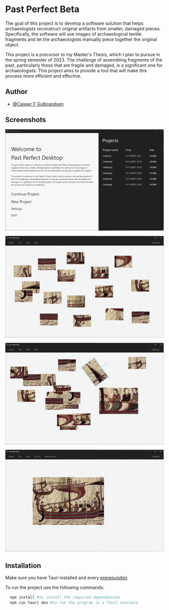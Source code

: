 # Past Perfect Beta

The goal of this project is to develop a software solution that helps archaeologists reconstruct original artifacts from smaller, damaged pieces. Specifically, the software will use images of archaeological textile fragments and let the archaeologists manually piece together the original object.

This project is a precursor to my Master's Thesis, which I plan to pursue in the spring semester of 2023. The challenge of assembling fragments of the past, particularly those that are fragile and damaged, is a significant one for archaeologists. This project aims to provide a tool that will make this process more efficient and effective.

## Author

- [@Casper F Gulbrandsen](https://github.com/casperfg)

## Screenshots

![App Screenshot](./src/assets/images/screenshots/landing-page-screenshot.png)

![App Screenshot](./src/assets/images/screenshots/canvas-page-screenshot.png)

![App Screenshot](./src/assets/images/screenshots/canvas-page-rotate-resize-screenshot.png)

![App Screenshot](./src/assets/images/screenshots/canvas-page-complete-screenshot.png)

## Installation

Make sure you have Tauri installed and every [prerequisites](https://tauri.app/v1/guides/getting-started/prerequisites)

To run the project use the following commands:

```bash
  npm install #to install the required dependencies
  npm run tauri dev #to run the program in a Tauri instance
```

